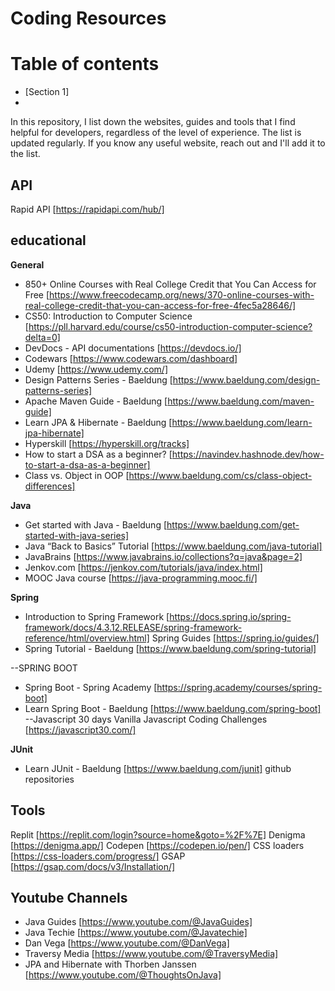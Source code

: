 # Coding Resources

# Table of contents
- [Section 1]
- 
In this repository, I list down the websites, guides and tools that I find helpful for developers, regardless of the level of experience.
The list is updated regularly. If you know any useful website, reach out and I'll add it to the list.

## API
Rapid API [https://rapidapi.com/hub/]


## educational

**General**
- 850+ Online Courses with Real College Credit that You Can Access for Free [https://www.freecodecamp.org/news/370-online-courses-with-real-college-credit-that-you-can-access-for-free-4fec5a28646/]
- CS50: Introduction to Computer Science [https://pll.harvard.edu/course/cs50-introduction-computer-science?delta=0]
- DevDocs - API documentations [https://devdocs.io/]
- Codewars [https://www.codewars.com/dashboard]
- Udemy [https://www.udemy.com/]
- Design Patterns Series - Baeldung [https://www.baeldung.com/design-patterns-series]
- Apache Maven Guide - Baeldung [https://www.baeldung.com/maven-guide]
- Learn JPA & Hibernate - Baeldung [https://www.baeldung.com/learn-jpa-hibernate]
- Hyperskill [https://hyperskill.org/tracks]
- How to start a DSA as a beginner? [https://navindev.hashnode.dev/how-to-start-a-dsa-as-a-beginner]
- Class vs. Object in OOP [https://www.baeldung.com/cs/class-object-differences]


**Java**
- Get started with Java - Baeldung [https://www.baeldung.com/get-started-with-java-series]
- Java “Back to Basics” Tutorial [https://www.baeldung.com/java-tutorial]
- JavaBrains [https://www.javabrains.io/collections?q=java&page=2]
- Jenkov.com [https://jenkov.com/tutorials/java/index.html]
- MOOC Java course [https://java-programming.mooc.fi/]


**Spring**
- Introduction to Spring Framework [https://docs.spring.io/spring-framework/docs/4.3.12.RELEASE/spring-framework-reference/html/overview.html]
Spring Guides [https://spring.io/guides/]
- Spring Tutorial - Baeldung [https://www.baeldung.com/spring-tutorial]

--SPRING BOOT
- Spring Boot - Spring Academy [https://spring.academy/courses/spring-boot]
- Learn Spring Boot - Baeldung [https://www.baeldung.com/spring-boot]
--Javascript
30 days Vanilla Javascript Coding Challenges [https://javascript30.com/]


**JUnit**
- Learn JUnit - Baeldung [https://www.baeldung.com/junit]
github repositories


## Tools
Replit [https://replit.com/login?source=home&goto=%2F%7E]
Denigma [https://denigma.app/]
Codepen [https://codepen.io/pen/]
CSS loaders [https://css-loaders.com/progress/]
GSAP [https://gsap.com/docs/v3/Installation/]


## Youtube Channels
- Java Guides [https://www.youtube.com/@JavaGuides]
- Java Techie [https://www.youtube.com/@Javatechie]
- Dan Vega [https://www.youtube.com/@DanVega]
- Traversy Media [https://www.youtube.com/@TraversyMedia]
- JPA and Hibernate with Thorben Janssen [https://www.youtube.com/@ThoughtsOnJava]

